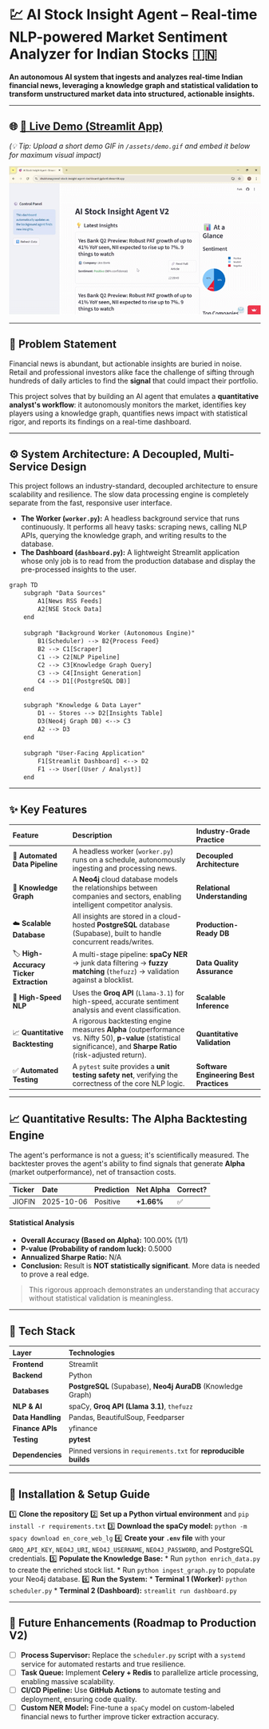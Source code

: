 

# 💹 AI Stock Insight Agent – Real-time NLP-powered Market Sentiment Analyzer for Indian Stocks 🇮🇳

   

**An autonomous AI system that ingests and analyzes real-time Indian financial news, leveraging a knowledge graph and statistical validation to transform unstructured market data into structured, actionable insights.**

-----

## 🌐 [🎥 Live Demo (Streamlit App)](https://shubhanagrawal-stock-insight-agent-dashboard-jgdan0.streamlit.app/)

*(💡 Tip: Upload a short demo GIF in `/assets/demo.gif` and embed it below for maximum visual impact)*


![AI Stock Insight Demo](https://raw.githubusercontent.com/shubhanagrawal/stock-insight-agent/main/assets/demo.gif)


-----

## 🎯 Problem Statement

Financial news is abundant, but actionable insights are buried in noise. Retail and professional investors alike face the challenge of sifting through hundreds of daily articles to find the **signal** that could impact their portfolio.

This project solves that by building an AI agent that emulates a **quantitative analyst's workflow**: it autonomously monitors the market, identifies key players using a knowledge graph, quantifies news impact with statistical rigor, and reports its findings on a real-time dashboard.

-----

## ⚙️ System Architecture: A Decoupled, Multi-Service Design

This project follows an industry-standard, decoupled architecture to ensure scalability and resilience. The slow data processing engine is completely separate from the fast, responsive user interface.

  * **The Worker (`worker.py`):** A headless background service that runs continuously. It performs all heavy tasks: scraping news, calling NLP APIs, querying the knowledge graph, and writing results to the database.
  * **The Dashboard (`dashboard.py`):** A lightweight Streamlit application whose only job is to read from the production database and display the pre-processed insights to the user.

<!-- end list -->

```mermaid
graph TD
    subgraph "Data Sources"
        A1[News RSS Feeds]
        A2[NSE Stock Data]
    end

    subgraph "Background Worker (Autonomous Engine)"
        B1(Scheduler) --> B2{Process Feed}
        B2 --> C1[Scraper]
        C1 --> C2[NLP Pipeline]
        C2 --> C3[Knowledge Graph Query]
        C3 --> C4[Insight Generation]
        C4 --> D1[(PostgreSQL DB)]
    end
    
    subgraph "Knowledge & Data Layer"
        D1 -- Stores --> D2[Insights Table]
        D3(Neo4j Graph DB) <--> C3
        A2 --> D3
    end

    subgraph "User-Facing Application"
        F1[Streamlit Dashboard] <--> D2
        F1 --> User[(User / Analyst)]
    end
```

-----

## ✨ Key Features

| Feature | Description | Industry-Grade Practice |
| :--- | :--- | :--- |
| 📰 **Automated Data Pipeline** | A headless worker (`worker.py`) runs on a schedule, autonomously ingesting and processing news. | **Decoupled Architecture** |
| 🧠 **Knowledge Graph** | A **Neo4j** cloud database models the relationships between companies and sectors, enabling intelligent competitor analysis. | **Relational Understanding** |
| ☁️ **Scalable Database** | All insights are stored in a cloud-hosted **PostgreSQL** database (Supabase), built to handle concurrent reads/writes. | **Production-Ready DB** |
| 🏷️ **High-Accuracy Ticker Extraction** | A multi-stage pipeline: **spaCy NER** → junk data filtering → **fuzzy matching** (`thefuzz`) → validation against a blocklist. | **Data Quality Assurance** |
| 🤖 **High-Speed NLP** | Uses the **Groq API** (`Llama-3.1`) for high-speed, accurate sentiment analysis and event classification. | **Scalable Inference** |
| 📈 **Quantitative Backtesting** | A rigorous backtesting engine measures **Alpha** (outperformance vs. Nifty 50), **p-value** (statistical significance), and **Sharpe Ratio** (risk-adjusted return). | **Quantitative Validation** |
| ✅ **Automated Testing** | A `pytest` suite provides a **unit testing safety net**, verifying the correctness of the core NLP logic. | **Software Engineering Best Practices** |

-----

## 📈 Quantitative Results: The Alpha Backtesting Engine

The agent's performance is not a guess; it's scientifically measured. The backtester proves the agent's ability to find signals that generate **Alpha** (market outperformance), net of transaction costs.

| Ticker | Date | Prediction | Net Alpha | Correct? |
| :--- | :--- | :--- | :--- | :--- |
| JIOFIN | 2025-10-06 | Positive | **+1.66%** | ✅ |

#### Statistical Analysis

  * **Overall Accuracy (Based on Alpha):** 100.00% (1/1)
  * **P-value (Probability of random luck):** 0.5000
  * **Annualized Sharpe Ratio:** N/A
  * **Conclusion:** Result is **NOT statistically significant**. More data is needed to prove a real edge.

> This rigorous approach demonstrates an understanding that accuracy without statistical validation is meaningless.

-----

## 🧩 Tech Stack

| Layer | Technologies |
| :--- | :--- |
| **Frontend** | Streamlit |
| **Backend** | Python |
| **Databases** | **PostgreSQL** (Supabase), **Neo4j AuraDB** (Knowledge Graph) |
| **NLP & AI** | spaCy, **Groq API (Llama 3.1)**, `thefuzz` |
| **Data Handling** | Pandas, BeautifulSoup, Feedparser |
| **Finance APIs** | yfinance |
| **Testing** | **pytest** |
| **Dependencies** | Pinned versions in `requirements.txt` for **reproducible builds** |

-----

## 🧰 Installation & Setup Guide

1️⃣ **Clone the repository**
2️⃣ **Set up a Python virtual environment** and `pip install -r requirements.txt`
3️⃣ **Download the spaCy model:** `python -m spacy download en_core_web_lg`
4️⃣ **Create your `.env` file** with your `GROQ_API_KEY`, `NEO4J_URI`, `NEO4J_USERNAME`, `NEO4J_PASSWORD`, and PostgreSQL credentials.
5️⃣ **Populate the Knowledge Base:**
\* Run `python enrich_data.py` to create the enriched stock list.
\* Run `python ingest_graph.py` to populate your Neo4j database.
6️⃣ **Run the System:**
\* **Terminal 1 (Worker):** `python scheduler.py`
\* **Terminal 2 (Dashboard):** `streamlit run dashboard.py`

-----

## 🚀 Future Enhancements (Roadmap to Production V2)

  * [ ] **Process Supervisor:** Replace the `scheduler.py` script with a `systemd` service for automated restarts and true resilience.
  * [ ] **Task Queue:** Implement **Celery + Redis** to parallelize article processing, enabling massive scalability.
  * [ ] **CI/CD Pipeline:** Use **GitHub Actions** to automate testing and deployment, ensuring code quality.
  * [ ] **Custom NER Model:** Fine-tune a `spaCy` model on custom-labeled financial news to further improve ticker extraction accuracy.
